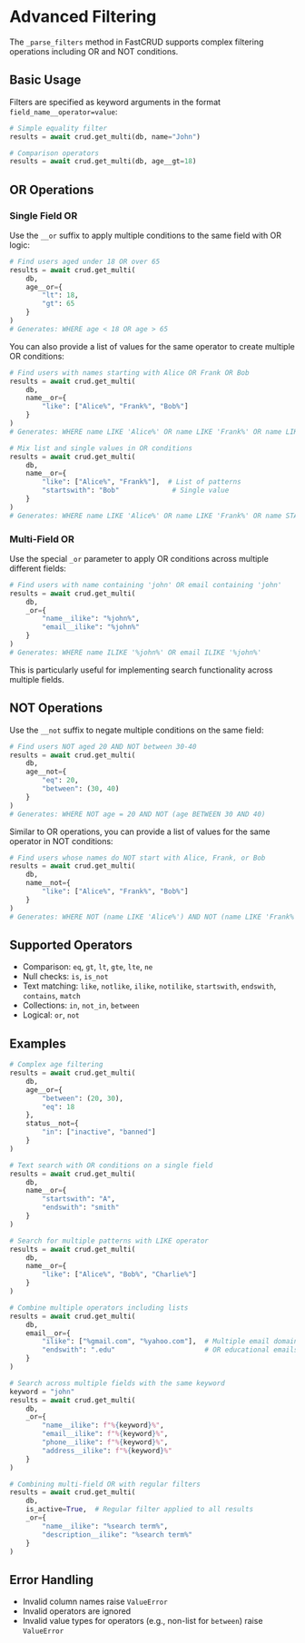 # Advanced Filtering

The `_parse_filters` method in FastCRUD supports complex filtering operations including OR and NOT conditions.

## Basic Usage

Filters are specified as keyword arguments in the format `field_name__operator=value`:

```python
# Simple equality filter
results = await crud.get_multi(db, name="John")

# Comparison operators
results = await crud.get_multi(db, age__gt=18)
```

## OR Operations

### Single Field OR

Use the `__or` suffix to apply multiple conditions to the same field with OR logic:

```python
# Find users aged under 18 OR over 65
results = await crud.get_multi(
    db,
    age__or={
        "lt": 18,
        "gt": 65
    }
)
# Generates: WHERE age < 18 OR age > 65
```

You can also provide a list of values for the same operator to create multiple OR conditions:

```python
# Find users with names starting with Alice OR Frank OR Bob
results = await crud.get_multi(
    db,
    name__or={
        "like": ["Alice%", "Frank%", "Bob%"]
    }
)
# Generates: WHERE name LIKE 'Alice%' OR name LIKE 'Frank%' OR name LIKE 'Bob%'

# Mix list and single values in OR conditions
results = await crud.get_multi(
    db,
    name__or={
        "like": ["Alice%", "Frank%"],  # List of patterns
        "startswith": "Bob"             # Single value
    }
)
# Generates: WHERE name LIKE 'Alice%' OR name LIKE 'Frank%' OR name STARTSWITH 'Bob'
```

### Multi-Field OR

Use the special `_or` parameter to apply OR conditions across multiple different fields:

```python
# Find users with name containing 'john' OR email containing 'john'
results = await crud.get_multi(
    db,
    _or={
        "name__ilike": "%john%",
        "email__ilike": "%john%"
    }
)
# Generates: WHERE name ILIKE '%john%' OR email ILIKE '%john%'
```

This is particularly useful for implementing search functionality across multiple fields.

## NOT Operations

Use the `__not` suffix to negate multiple conditions on the same field:

```python
# Find users NOT aged 20 AND NOT between 30-40
results = await crud.get_multi(
    db,
    age__not={
        "eq": 20,
        "between": (30, 40)
    }
)
# Generates: WHERE NOT age = 20 AND NOT (age BETWEEN 30 AND 40)
```

Similar to OR operations, you can provide a list of values for the same operator in NOT conditions:

```python
# Find users whose names do NOT start with Alice, Frank, or Bob
results = await crud.get_multi(
    db,
    name__not={
        "like": ["Alice%", "Frank%", "Bob%"]
    }
)
# Generates: WHERE NOT (name LIKE 'Alice%') AND NOT (name LIKE 'Frank%') AND NOT (name LIKE 'Bob%')
```

## Supported Operators

- Comparison: `eq`, `gt`, `lt`, `gte`, `lte`, `ne`
- Null checks: `is`, `is_not`
- Text matching: `like`, `notlike`, `ilike`, `notilike`, `startswith`, `endswith`, `contains`, `match`
- Collections: `in`, `not_in`, `between`
- Logical: `or`, `not`

## Examples

```python
# Complex age filtering
results = await crud.get_multi(
    db,
    age__or={
        "between": (20, 30),
        "eq": 18
    },
    status__not={
        "in": ["inactive", "banned"]
    }
)

# Text search with OR conditions on a single field
results = await crud.get_multi(
    db,
    name__or={
        "startswith": "A",
        "endswith": "smith"
    }
)

# Search for multiple patterns with LIKE operator
results = await crud.get_multi(
    db,
    name__or={
        "like": ["Alice%", "Bob%", "Charlie%"]
    }
)

# Combine multiple operators including lists
results = await crud.get_multi(
    db,
    email__or={
        "ilike": ["%gmail.com", "%yahoo.com"],  # Multiple email domains
        "endswith": ".edu"                      # OR educational emails
    }
)

# Search across multiple fields with the same keyword
keyword = "john"
results = await crud.get_multi(
    db,
    _or={
        "name__ilike": f"%{keyword}%",
        "email__ilike": f"%{keyword}%",
        "phone__ilike": f"%{keyword}%",
        "address__ilike": f"%{keyword}%"
    }
)

# Combining multi-field OR with regular filters
results = await crud.get_multi(
    db,
    is_active=True,  # Regular filter applied to all results
    _or={
        "name__ilike": "%search term%",
        "description__ilike": "%search term%"
    }
)
```

## Error Handling

- Invalid column names raise `ValueError`
- Invalid operators are ignored
- Invalid value types for operators (e.g., non-list for `between`) raise `ValueError`